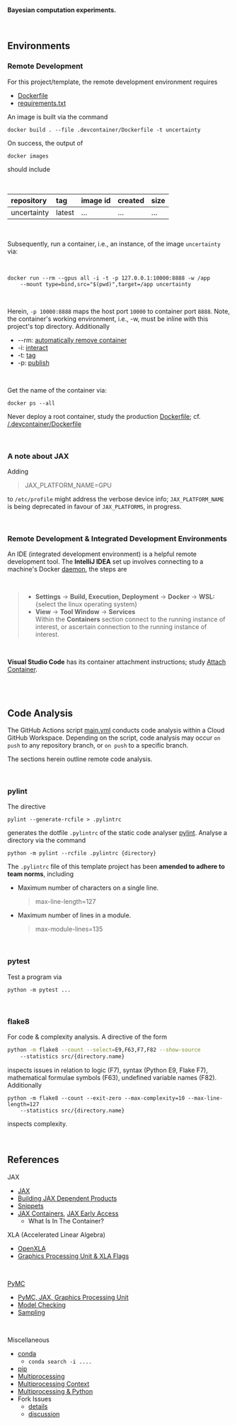 <br>

**Bayesian computation experiments.**

<br>


## Environments

### Remote Development

For this project/template, the remote development environment requires

* [Dockerfile](.devcontainer/Dockerfile)
* [requirements.txt](.devcontainer/requirements.txt)

An image is built via the command

```shell
docker build . --file .devcontainer/Dockerfile -t uncertainty
```

On success, the output of

```shell
docker images
```

should include

<br>

| repository  | tag    | image id | created  | size     |
|:------------|:-------|:---------|:---------|:---------|
| uncertainty | latest | $\ldots$ | $\ldots$ | $\ldots$ |


<br>

Subsequently, run a container, i.e., an instance, of the image `uncertainty` via:

<br>

```shell
docker run --rm --gpus all -i -t -p 127.0.0.1:10000:8888 -w /app 
	--mount type=bind,src="$(pwd)",target=/app uncertainty
```

<br>

Herein, `-p 10000:8888` maps the host port `10000` to container port `8888`.  Note, the container's working environment,
i.e., -w, must be inline with this project's top directory.  Additionally

* --rm: [automatically remove container](https://docs.docker.com/engine/reference/commandline/run/#:~:text=a%20container%20exits-,%2D%2Drm,-Automatically%20remove%20the)
* -i: [interact](https://docs.docker.com/engine/reference/commandline/run/#:~:text=and%20reaps%20processes-,%2D%2Dinteractive,-%2C%20%2Di)
* -t: [tag](https://docs.docker.com/get-started/02_our_app/#:~:text=Finally%2C%20the-,%2Dt,-flag%20tags%20your)
* -p: [publish](https://docs.docker.com/engine/reference/commandline/run/#:~:text=%2D%2Dpublish%20%2C-,%2Dp,-Publish%20a%20container%E2%80%99s)

<br>

Get the name of the container via:

```shell
docker ps --all
```

Never deploy a root container, study the production [Dockerfile](Dockerfile); cf. [/.devcontainer/Dockerfile](.devcontainer/Dockerfile)

<br>


### A note about JAX

Adding

>  JAX_PLATFORM_NAME=GPU

to `/etc/profile` might address the verbose device info; `JAX_PLATFORM_NAME` is being deprecated in favour of `JAX_PLATFORMS`, in progress.


<br>


### Remote Development & Integrated Development Environments

An IDE (integrated development environment) is a helpful remote development tool.  The **IntelliJ
IDEA** set up involves connecting to a machine's Docker [daemon](https://www.jetbrains.com/help/idea/docker.html#connect_to_docker), the steps are

<br>

> * **Settings** $\rightarrow$ **Build, Execution, Deployment** $\rightarrow$ **Docker** $\rightarrow$ **WSL:** {select the linux operating system}
> * **View** $\rightarrow$ **Tool Window** $\rightarrow$ **Services** <br>Within the **Containers** section connect to the running instance of interest, or ascertain connection to the running instance of interest.

<br>

**Visual Studio Code** has its container attachment instructions; study [Attach Container](https://code.visualstudio.com/docs/devcontainers/attach-container).


<br>
<br>

## Code Analysis

The GitHub Actions script [main.yml](.github/workflows/main.yml) conducts code analysis within a Cloud GitHub Workspace.  Depending on the script, code analysis may occur `on push` to any repository branch, or `on push` to a specific branch.

The sections herein outline remote code analysis.

<br>

### pylint

The directive

```shell
pylint --generate-rcfile > .pylintrc
```

generates the dotfile `.pylintrc` of the static code analyser [pylint](https://pylint.pycqa.org/en/latest/user_guide/checkers/features.html).  Analyse a directory via the command

```shell
python -m pylint --rcfile .pylintrc {directory}
```

The `.pylintrc` file of this template project has been **amended to adhere to team norms**, including

* Maximum number of characters on a single line.
  > max-line-length=127

* Maximum number of lines in a module.
  > max-module-lines=135


<br>


### pytest

Test a program via 

```shell
python -m pytest ...
```


<br>


### flake8

For code & complexity analysis.  A directive of the form

```bash
python -m flake8 --count --select=E9,F63,F7,F82 --show-source 
	--statistics src/{directory.name}
```

inspects issues in relation to logic (F7), syntax (Python E9, Flake F7), mathematical formulae symbols (F63), undefined variable names (F82).  Additionally

```shell
python -m flake8 --count --exit-zero --max-complexity=10 --max-line-length=127 
	--statistics src/{directory.name}
```

inspects complexity.


<br>


## References

JAX
* [JAX](https://jax.readthedocs.io/en/latest/)
* [Building JAX Dependent Products](https://jax.readthedocs.io/en/latest/installation.html)
* [Snippets](https://github.com/google/jax)
* [JAX Containers](https://catalog.ngc.nvidia.com/orgs/nvidia/containers/jax), [JAX Early Access](https://developer.nvidia.com/jax-container-early-access)
  * What Is In The Container?

XLA (Accelerated Linear Algebra)
* [OpenXLA](https://openxla.org/xla)
* [Graphics Processing Unit & XLA Flags](https://jax.readthedocs.io/en/latest/gpu_performance_tips.html) 

<br>

[PyMC](https://www.pymc.io/welcome.html)
* [PyMC, JAX, Graphics Processing Unit](https://www.pymc-labs.com/blog-posts/pymc-stan-benchmark/)
* [Model Checking](https://pymcmc.readthedocs.io/en/latest/modelchecking.html)
* [Sampling](https://www.pymc-labs.com/blog-posts/pymc-stan-benchmark/)

<br>

Miscellaneous
* [conda](https://docs.conda.io/projects/conda/en/stable/)
    * `conda search -i ....`
* [pip](https://pip.pypa.io/en/stable/)
* [Multiprocessing](https://docs.python.org/3.10/library/multiprocessing.html#module-multiprocessing)
* [Multiprocessing Context](https://superfastpython.com/multiprocessing-context-in-python/)
* [Multiprocessing & Python](https://superfastpython.com/multiprocessing-in-python/)
* Fork Issues
  * [details](https://docs.python.org/3/library/os.html#os.fork)
  * [discussion](https://discuss.python.org/t/concerns-regarding-deprecation-of-fork-with-alive-threads/33555)


<br>
<br>

<br>
<br>

<br>
<br>

<br>
<br>
